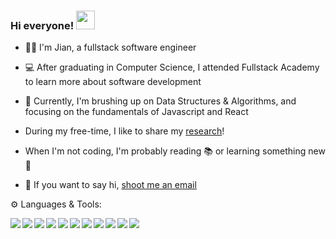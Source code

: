 ### Hi everyone! <img src="https://raw.githubusercontent.com/MartinHeinz/MartinHeinz/master/wave.gif" width="30px">

- 👩‍💻 I'm Jian, a fullstack software engineer  
- 💻 After graduating in Computer Science, I attended Fullstack Academy to learn more about software development
- 📜 Currently, I'm brushing up on Data Structures & Algorithms, and focusing on the fundamentals of Javascript and React
- During my free-time, I like to share my [research](https://tinyurl.com/notionjian)!
- When I'm not coding, I'm probably reading 📚 or learning something new 🤔


- 💬 If you want to say hi, [shoot me an email](mailto:corestart@gmail.com)

⚙️ Languages & Tools:

<img align="left" img src="https://img.icons8.com/color/48/000000/javascript--v1.png"/>
<img align="left" img src="https://img.icons8.com/color/48/000000/html-5--v1.png"/>
<img align="left" img src="https://img.icons8.com/color/48/000000/css3.png"/>
<img align="left" img src="https://img.icons8.com/color/48/000000/react-native.png"/>
<img align="left" img src="https://img.icons8.com/color/48/000000/redux.png"/>
<img align="left" img src="https://img.icons8.com/color/48/000000/nodejs.png"/>
<img align="left" img src="https://img.icons8.com/color/48/000000/git.png"/>
<img align="left" img src="https://img.icons8.com/color-glass/48/000000/github.png"/>
<img align="left" img src="https://img.icons8.com/color/48/000000/heroku.png"/>
<img align="left" img src="https://img.icons8.com/color/48/000000/postgreesql.png"/>
<img align="left" img src="https://img.icons8.com/color/48/000000/webpack.png"/>
<!--
